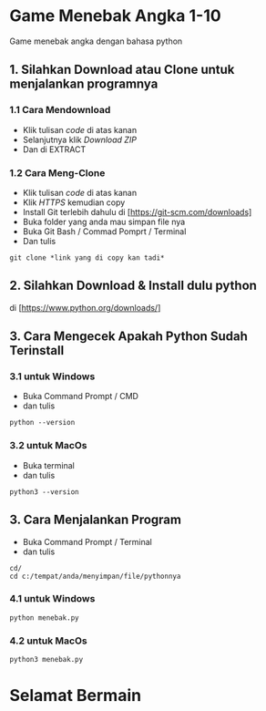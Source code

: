 # Game Menebak Angka 1-10
Game menebak angka dengan bahasa python

## 1. Silahkan Download atau Clone untuk menjalankan programnya

### 1.1 Cara Mendownload
- Klik tulisan *code* di atas kanan
- Selanjutnya klik *Download ZIP*
- Dan di EXTRACT

### 1.2 Cara Meng-Clone
- Klik tulisan *code* di atas kanan
- Klik *HTTPS* kemudian copy
- Install Git terlebih dahulu di [https://git-scm.com/downloads]
- Buka folder yang anda mau simpan file nya
- Buka Git Bash / Commad Pomprt / Terminal
- Dan tulis
``` git bash
git clone *link yang di copy kan tadi*
```

## 2. Silahkan Download & Install dulu python 
di [https://www.python.org/downloads/]

## 3. Cara Mengecek Apakah Python Sudah Terinstall 

###  3.1 untuk Windows
- Buka Command Prompt / CMD
- dan tulis 
```
python --version
```

### 3.2 untuk MacOs
- Buka terminal
- dan tulis 
```
python3 --version
```

## 3. Cara Menjalankan Program
- Buka Command Prompt / Terminal
- dan tulis 
```
cd/ 
cd c:/tempat/anda/menyimpan/file/pythonnya
 ```
 
### 4.1 untuk Windows
```
python menebak.py
```

### 4.2 untuk MacOs
```
python3 menebak.py
```

# Selamat Bermain

